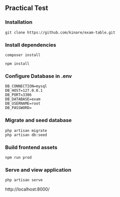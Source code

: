 
## Practical Test

### Installation

``
git clone https://github.com/kinare/exam-table.git
``

### Install dependencies

````
composer install
````

````
npm install
````

### Configure Database in .env

````
DB_CONNECTION=mysql
DB_HOST=127.0.0.1
DB_PORT=3306
DB_DATABASE=exam
DB_USERNAME=root
DB_PASSWORD=
````

### Migrate and seed database

````
php artisan migrate
php artisan db:seed
````

### Build frontend assets
````
npm run prod
````

### Serve and view application
````
php artisan serve
````

http://localhost:8000/



